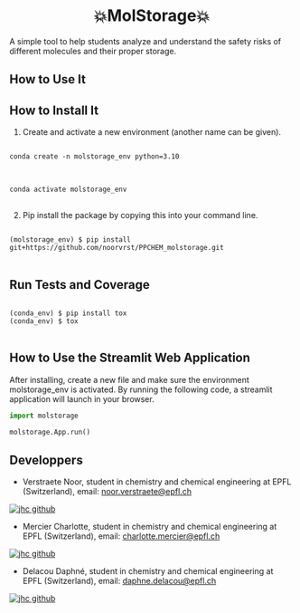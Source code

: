 <h1 align="center">💥MolStorage💥</h1>

A simple tool to help students analyze and understand the safety risks of different molecules and their proper storage.

## How to Use It 

## How to Install It
1. Create and activate a new environment (another name can be given).
<pre>
<code>
conda create -n molstorage_env python=3.10 
</code>
</pre>

<pre>
<code>
conda activate molstorage_env
</code>
</pre>


2. Pip install the package by copying this into your command line.
<pre>
<code>
(molstorage_env) $ pip install git+https://github.com/noorvrst/PPCHEM_molstorage.git
</code>
</pre>

## Run Tests and Coverage
<pre>
<code>
(conda_env) $ pip install tox
(conda_env) $ tox
</code>
</pre>

## How to Use the Streamlit Web Application
After installing, create a new file and make sure the environment molstorage_env is activated. By running the following code, a streamlit application will launch in your browser.

```python
import molstorage

molstorage.App.run()
```


## Developpers
- Verstraete Noor, student in chemistry and chemical engineering at EPFL (Switzerland), email: noor.verstraete@epfl.ch
   
[![jhc github](https://img.shields.io/badge/GitHub-noorvrst-181717.svg?style=flat&logo=github)](https://github.com/noorvrst)

- Mercier Charlotte, student in chemistry and chemical engineering at EPFL (Switzerland), email: charlotte.mercier@epfl.ch
  
[![jhc github](https://img.shields.io/badge/GitHub-chacha333%20create-181717.svg?style=flat&logo=github)](https://github.com/chacha333-create)

- Delacou Daphné, student in chemistry and chemical engineering at EPFL (Switzerland), email: daphne.delacou@epfl.ch
  
[![jhc github](https://img.shields.io/badge/GitHub-ddelacou-181717.svg?style=flat&logo=github)](https://github.com/ddelacou)
    
